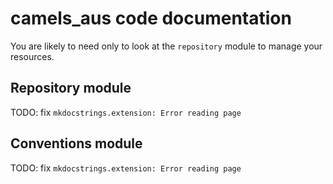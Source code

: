 # camels_aus code documentation

You are likely to need only to look at the `repository` module to manage your resources.

## Repository module

TODO: fix `mkdocstrings.extension: Error reading page`
<!-- ::: camels_aus.repository -->

## Conventions module

TODO: fix `mkdocstrings.extension: Error reading page`
<!-- ::: camels_aus.conventions -->

